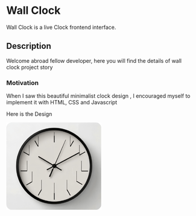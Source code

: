 # Wall Clock

Wall Clock is a live Clock frontend interface.

## Description 
Welcome abroad fellow developer, here you will find the details of wall clock project story

### Motivation 
When I saw this beautiful minimalist clock design , I encouraged myself to implement it with HTML, CSS and Javascript 

Here is the Design 

<img src="model.png" width=50% height=50%>






